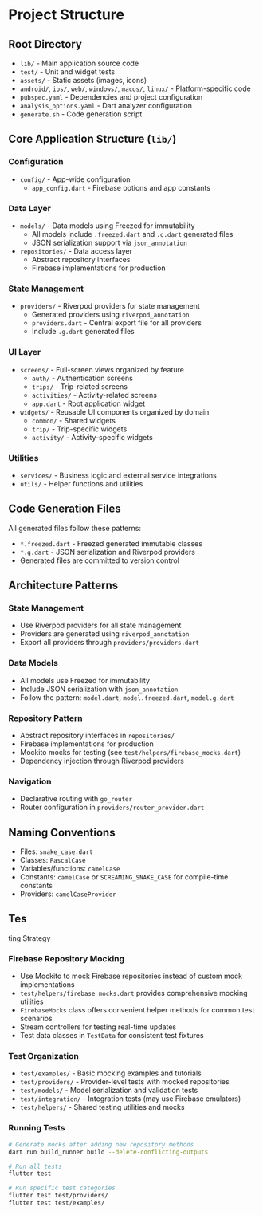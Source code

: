 # Project Structure

## Root Directory
- `lib/` - Main application source code
- `test/` - Unit and widget tests
- `assets/` - Static assets (images, icons)
- `android/`, `ios/`, `web/`, `windows/`, `macos/`, `linux/` - Platform-specific code
- `pubspec.yaml` - Dependencies and project configuration
- `analysis_options.yaml` - Dart analyzer configuration
- `generate.sh` - Code generation script

## Core Application Structure (`lib/`)

### Configuration
- `config/` - App-wide configuration
  - `app_config.dart` - Firebase options and app constants

### Data Layer
- `models/` - Data models using Freezed for immutability
  - All models include `.freezed.dart` and `.g.dart` generated files
  - JSON serialization support via `json_annotation`
- `repositories/` - Data access layer
  - Abstract repository interfaces
  - Firebase implementations for production

### State Management
- `providers/` - Riverpod providers for state management
  - Generated providers using `riverpod_annotation`
  - `providers.dart` - Central export file for all providers
  - Include `.g.dart` generated files

### UI Layer
- `screens/` - Full-screen views organized by feature
  - `auth/` - Authentication screens
  - `trips/` - Trip-related screens
  - `activities/` - Activity-related screens
  - `app.dart` - Root application widget
- `widgets/` - Reusable UI components organized by domain
  - `common/` - Shared widgets
  - `trip/` - Trip-specific widgets
  - `activity/` - Activity-specific widgets

### Utilities
- `services/` - Business logic and external service integrations
- `utils/` - Helper functions and utilities

## Code Generation Files
All generated files follow these patterns:
- `*.freezed.dart` - Freezed generated immutable classes
- `*.g.dart` - JSON serialization and Riverpod providers
- Generated files are committed to version control

## Architecture Patterns

### State Management
- Use Riverpod providers for all state management
- Providers are generated using `riverpod_annotation`
- Export all providers through `providers/providers.dart`

### Data Models
- All models use Freezed for immutability
- Include JSON serialization with `json_annotation`
- Follow the pattern: `model.dart`, `model.freezed.dart`, `model.g.dart`

### Repository Pattern
- Abstract repository interfaces in `repositories/`
- Firebase implementations for production
- Mockito mocks for testing (see `test/helpers/firebase_mocks.dart`)
- Dependency injection through Riverpod providers

### Navigation
- Declarative routing with `go_router`
- Router configuration in `providers/router_provider.dart`

## Naming Conventions
- Files: `snake_case.dart`
- Classes: `PascalCase`
- Variables/functions: `camelCase`
- Constants: `camelCase` or `SCREAMING_SNAKE_CASE` for compile-time constants
- Providers: `camelCaseProvider`
## Tes
ting Strategy

### Firebase Repository Mocking
- Use Mockito to mock Firebase repositories instead of custom mock implementations
- `test/helpers/firebase_mocks.dart` provides comprehensive mocking utilities
- `FirebaseMocks` class offers convenient helper methods for common test scenarios
- Stream controllers for testing real-time updates
- Test data classes in `TestData` for consistent test fixtures

### Test Organization
- `test/examples/` - Basic mocking examples and tutorials
- `test/providers/` - Provider-level tests with mocked repositories
- `test/models/` - Model serialization and validation tests
- `test/integration/` - Integration tests (may use Firebase emulators)
- `test/helpers/` - Shared testing utilities and mocks

### Running Tests
```bash
# Generate mocks after adding new repository methods
dart run build_runner build --delete-conflicting-outputs

# Run all tests
flutter test

# Run specific test categories
flutter test test/providers/
flutter test test/examples/
```